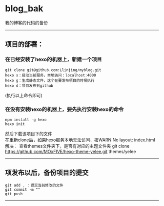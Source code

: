 
# blog_bak

我的博客的代码的备份

-----------------------------------------------------

## 项目的部署：

### 在已经安装了hexo的机器上，新建一个项目

```
git clone git@github.com:Llinjing/myblog.git
hexo s：启动当前服务，本地访问：localhost:4000
hexo g：生成静态文件，这个在要发布项目的时候执行
hexo d：项目发布到github
```
(执行以上命令即可)


### 在没有安装hexo的机器上，要先执行安装hexo的命令

```
npm install -g hexo
hexo init
```
然后下载该项目下的文件 <br />
在重新clone后，如果hexo服务本地无法访问，报WARN  No layout: index.html
解决：
查看themes文件夹下，是否有对应的主题文件夹
git clone https://github.com/MOxFIVE/hexo-theme-yelee.git themes/yelee

-----------------------------------------------------

## 项发布以后，备份项目的提交

```
git add . ：提交当前修改的文件
git commit -m ""
git push
```
-----------------------------------------------------



